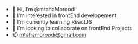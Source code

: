 - 👋 Hi, I’m @mtahaMoroodi
- 👀 I’m interested in frontEnd developement
- 🌱 I’m currently learning ReactJS
- 💞️ I’m looking to collaborate on frontEnd Projects
- 📫 mtahamoroodi@gmail.com 

<!---
mtahaMoroodi/mtahaMoroodi is a ✨ special ✨ repository because its `README.md` (this file) appears on your GitHub profile.
You can click the Preview link to take a look at your changes.
--->
